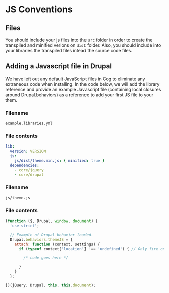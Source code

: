 # JS Conventions

## Files

You should include your js files into the `src` folder in order to create the transpiled and minified verions on `dist` folder. Also, you should include into your libraries the transpiled files intead the source code files.

## Adding a Javascript file in Drupal

We have left out any default JavaScript files in Cog to eliminate any extraneous code when installing. In the code below, we will add the library reference and provide an example Javascript file (containing local closures around Drupal.behaviors) as a reference to add your first JS file to your them.

### Filename

`example.libraries.yml`

### File contents

```yaml
lib:
  version: VERSION
  js:
    js/dist/theme.min.js: { minified: true }
  dependencies:
    - core/jquery
    - core/drupal
```

### Filename

`js/theme.js`

### File contents

```js
(function ($, Drupal, window, document) {
  'use strict';

  // Example of Drupal behavior loaded.
  Drupal.behaviors.themeJS = {
    attach: function (context, settings) {
      if (typeof context['location'] !== 'undefined') { // Only fire on document load.

        /* code goes here */

      }
    }
  };

})(jQuery, Drupal, this, this.document);
```
